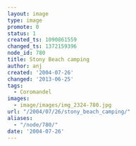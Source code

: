 ```yaml
---
layout: image
type: image
promote: 0
status: 1
created_ts: 1090861559
changed_ts: 1372159396
node_id: 780
title: Stony Beach camping
author: anj
created: '2004-07-26'
changed: '2013-06-25'
tags:
  - Coromandel
images:
  - image/images/img_2324-780.jpg
url: "/2004/07/26/stony_beach_camping/"
aliases:
  - "/node/780/"
date: '2004-07-26'
---
```


